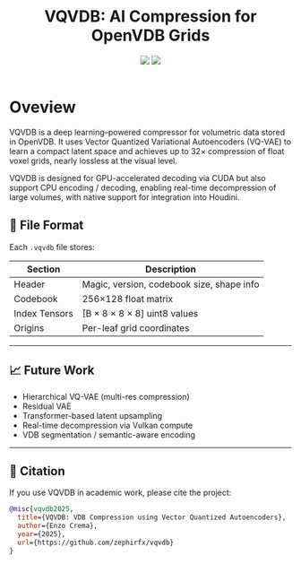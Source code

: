 <h1 align="center">VQVDB: AI Compression for OpenVDB Grids </h1>


<div align="center">
  <a> <img src="https://github.com/user-attachments/assets/5285b3b3-fa68-4710-a29f-ecba1a6d8acf"> </a>
  <a> <img src="https://github.com/user-attachments/assets/2b410d95-019d-46eb-9970-0465d7deb7a7"> </a>
</div>
<br>

# Oveview 

VQVDB is a deep learning–powered compressor for volumetric data stored in OpenVDB. 
It uses Vector Quantized Variational Autoencoders (VQ-VAE) to learn a compact latent space and achieves up to 32× compression of float voxel grids, nearly lossless at the visual level.

VQVDB is designed for GPU-accelerated decoding via CUDA but also support CPU encoding / decoding, enabling real-time decompression of large volumes, with native support for integration into Houdini.

## 📂 File Format

Each `.vqvdb` file stores:

| Section         | Description                              |
|----------------|-------------------------------------------|
| Header         | Magic, version, codebook size, shape info |
| Codebook       | 256×128 float matrix                      |
| Index Tensors  | [B × 8 × 8 × 8] uint8 values              |
| Origins        | Per-leaf grid coordinates                 |

---


## 📈 Future Work

- Hierarchical VQ-VAE (multi-res compression)
- Residual VAE
- Transformer-based latent upsampling
- Real-time decompression via Vulkan compute
- VDB segmentation / semantic-aware encoding

---

## 📜 Citation

If you use VQVDB in academic work, please cite the project:

```bibtex
@misc{vqvdb2025,
  title={VQVDB: VDB Compression using Vector Quantized Autoencoders},
  author={Enzo Crema},
  year={2025},
  url={https://github.com/zephirfx/vqvdb}
}
```
